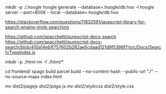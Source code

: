 mkdir -p ./.hoogle
hoogle generate --database=.hoogle/db.hoo -l
hoogle server --port=8008 --local --database=.hoogle/db.hoo

https://stackoverflow.com/questions/11832591/javascript-library-for-search-engine-style-searching

https://github.com/spacchetti/purescript-docs-search
https://github.com/spacchetti/purescript-docs-search/blob/410a14eb1f757602b282ae5cdaad121d9f5398f7/src/Docs/Search/TypeIndex.js









mkdir -p ./html
rm -f ./html/*


cd frontend/
spago build
parcel build  --no-content-hash --public-url "./" --no-source-maps index.html



mv dist2/page*js dist2/page.js
mv dist2/style*css dist2/style.css
